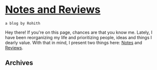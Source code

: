 # <big> [Notes and Reviews](https://rohithkrishna.in/times) </big>

`a blog by Rohith`



Hey there! If you're on this page, chances are that you know me. Lately, I have been reorganizing my life and prioritizing people, ideas and things I dearly value. With that in mind, I present two things here: [Notes](./notes) and [Reviews](./reviews).



## Archives



